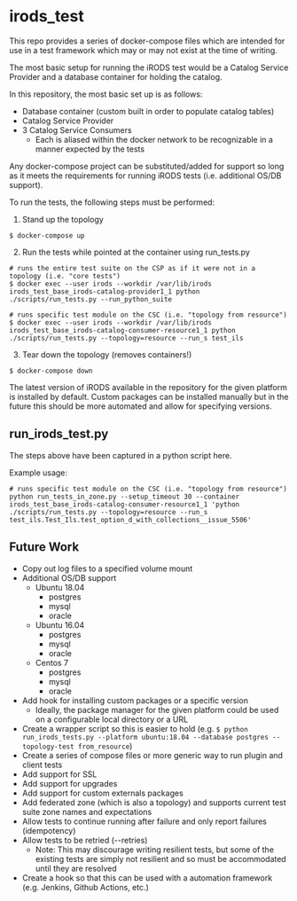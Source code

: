 # irods\_test

This repo provides a series of docker-compose files which are intended for use in a test framework which may or may not exist at the time of writing.

The most basic setup for running the iRODS test would be a Catalog Service Provider and a database container for holding the catalog.

In this repository, the most basic set up is as follows:
 - Database container (custom built in order to populate catalog tables)
 - Catalog Service Provider
 - 3 Catalog Service Consumers
    - Each is aliased within the docker network to be recognizable in a manner expected by the tests

Any docker-compose project can be substituted/added for support so long as it meets the requirements for running iRODS tests (i.e. additional OS/DB support).

To run the tests, the following steps must be performed:

1. Stand up the topology
```
$ docker-compose up
```

2. Run the tests while pointed at the container using run\_tests.py
```
# runs the entire test suite on the CSP as if it were not in a topology (i.e. "core tests")
$ docker exec --user irods --workdir /var/lib/irods irods_test_base_irods-catalog-provider1_1 python ./scripts/run_tests.py --run_python_suite

# runs specific test module on the CSC (i.e. "topology from resource")
$ docker exec --user irods --workdir /var/lib/irods irods_test_base_irods-catalog-consumer-resource1_1 python ./scripts/run_tests.py --topology=resource --run_s test_ils
```

3. Tear down the topology (removes containers!)
```
$ docker-compose down
```

The latest version of iRODS available in the repository for the given platform is installed by default.
Custom packages can be installed manually but in the future this should be more automated and allow for specifying versions.

## run\_irods\_test.py

The steps above have been captured in a python script here.

Example usage:
```
# runs specific test module on the CSC (i.e. "topology from resource")
python run_tests_in_zone.py --setup_timeout 30 --container irods_test_base_irods-catalog-consumer-resource1_1 'python ./scripts/run_tests.py --topology=resource --run_s test_ils.Test_Ils.test_option_d_with_collections__issue_5506'
```

## Future Work
 - Copy out log files to a specified volume mount
 - Additional OS/DB support
    - Ubuntu 18.04
        - postgres
        - mysql
        - oracle
    - Ubuntu 16.04
        - postgres
        - mysql
        - oracle
    - Centos 7
        - postgres
        - mysql
        - oracle
 - Add hook for installing custom packages or a specific version
    - Ideally, the package manager for the given platform could be used on a configurable local directory or a URL
 - Create a wrapper script so this is easier to hold (e.g. `$ python run_irods_tests.py --platform ubuntu:18.04 --database postgres --topology-test from_resource`)
 - Create a series of compose files or more generic way to run plugin and client tests
 - Add support for SSL
 - Add support for upgrades
 - Add support for custom externals packages
 - Add federated zone (which is also a topology) and supports current test suite zone names and expectations
 - Allow tests to continue running after failure and only report failures (idempotency)
 - Allow tests to be retried (--retries)
    - Note: This may discourage writing resilient tests, but some of the existing tests are simply not resilient and so must be accommodated until they are resolved
 - Create a hook so that this can be used with a automation framework (e.g. Jenkins, Github Actions, etc.)
